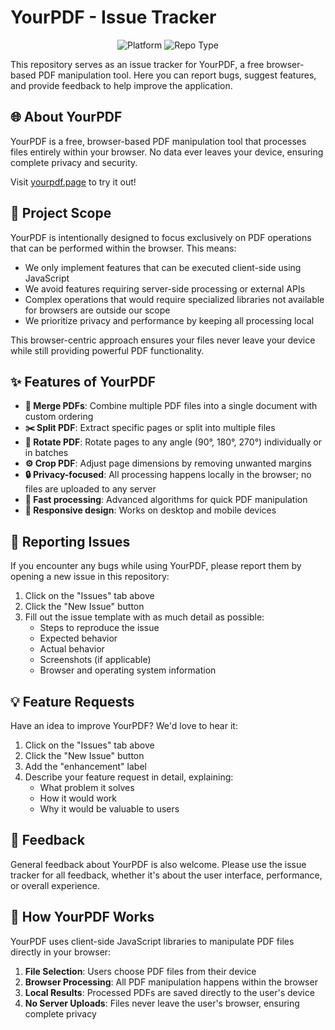 # YourPDF - Issue Tracker

<p align="center">
  <img src="https://img.shields.io/badge/platform-browser-brightgreen" alt="Platform">
  <img src="https://img.shields.io/badge/type-issue_tracker-orange" alt="Repo Type">
</p>

This repository serves as an issue tracker for YourPDF, a free browser-based PDF manipulation tool. Here you can report bugs, suggest features, and provide feedback to help improve the application.

## 🌐 About YourPDF

YourPDF is a free, browser-based PDF manipulation tool that processes files entirely within your browser. No data ever leaves your device, ensuring complete privacy and security.

Visit [yourpdf.page](https://yourpdf.page) to try it out!

## 🎯 Project Scope

YourPDF is intentionally designed to focus exclusively on PDF operations that can be performed within the browser. This means:

- We only implement features that can be executed client-side using JavaScript
- We avoid features requiring server-side processing or external APIs
- Complex operations that would require specialized libraries not available for browsers are outside our scope
- We prioritize privacy and performance by keeping all processing local

This browser-centric approach ensures your files never leave your device while still providing powerful PDF functionality.

## ✨ Features of YourPDF

- **🔄 Merge PDFs**: Combine multiple PDF files into a single document with custom ordering
- **✂️ Split PDF**: Extract specific pages or split into multiple files
- **🔄 Rotate PDF**: Rotate pages to any angle (90°, 180°, 270°) individually or in batches
- **⚙️ Crop PDF**: Adjust page dimensions by removing unwanted margins
- **🔒 Privacy-focused**: All processing happens locally in the browser; no files are uploaded to any server
- **🚀 Fast processing**: Advanced algorithms for quick PDF manipulation
- **📱 Responsive design**: Works on desktop and mobile devices

## 🐛 Reporting Issues

If you encounter any bugs while using YourPDF, please report them by opening a new issue in this repository:

1. Click on the "Issues" tab above
2. Click the "New Issue" button
3. Fill out the issue template with as much detail as possible:
   - Steps to reproduce the issue
   - Expected behavior
   - Actual behavior
   - Screenshots (if applicable)
   - Browser and operating system information

## 💡 Feature Requests

Have an idea to improve YourPDF? We'd love to hear it:

1. Click on the "Issues" tab above
2. Click the "New Issue" button
3. Add the "enhancement" label
4. Describe your feature request in detail, explaining:
   - What problem it solves
   - How it would work
   - Why it would be valuable to users

## 🙏 Feedback

General feedback about YourPDF is also welcome. Please use the issue tracker for all feedback, whether it's about the user interface, performance, or overall experience.

## 📝 How YourPDF Works

YourPDF uses client-side JavaScript libraries to manipulate PDF files directly in your browser:

1. **File Selection**: Users choose PDF files from their device
2. **Browser Processing**: All PDF manipulation happens within the browser
3. **Local Results**: Processed PDFs are saved directly to the user's device
4. **No Server Uploads**: Files never leave the user's browser, ensuring complete privacy